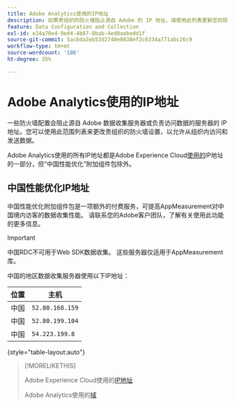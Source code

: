 ```yaml
---
title: Adobe Analytics使用的IP地址
description: 如果贵组织的防火墙阻止源自 Adobe 的 IP 地址，请使用此列表更新您的防火墙设置。
feature: Data Configuration and Collection
exl-id: e24a70e4-9ed4-4b87-8bab-4ed0aebedd1f
source-git-commit: 5ac6da2eb53d2748e8838ef2c6334a771abc26c9
workflow-type: tm+mt
source-wordcount: '186'
ht-degree: 35%

---
```


# Adobe Analytics使用的IP地址

一些防火墙配置会阻止源自 Adobe 数据收集服务器或负责访问数据的服务器的 IP 地址。您可以使用此范围列表来更改贵组织的防火墙设置，以允许从组织内访问和发送数据。

Adobe Analytics使用的所有IP地址都是Adobe Experience Cloud[使用的](https://experienceleague.adobe.com/zh-hans/docs/core-services/interface/data-collection/ip-addresses)IP地址的一部分，但“中国性能优化”附加组件包除外。

## 中国性能优化IP地址

中国性能优化附加组件包是一项额外的付费服务，可提高AppMeasurement对中国境内访客的数据收集性能。 请联系您的Adobe客户团队，了解有关使用此功能的更多信息。

>[!IMPORTANT]
>
>中国RDC不可用于Web SDK数据收集。 这些服务器仅适用于AppMeasurement库。

中国的地区数据收集服务器使用以下IP地址：

| 位置 | 主机 |
| --- | --- |
| 中国 | `52.80.168.159` |
| 中国 | `52.80.199.104` |
| 中国 | `54.223.199.8` |

{style="table-layout:auto"}

>[!MORELIKETHIS]
>
>Adobe Experience Cloud使用的[IP地址](https://experienceleague.adobe.com/zh-hans/docs/core-services/interface/data-collection/ip-addresses)
>
>Adobe Analytics使用的[域](domains.md)
